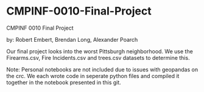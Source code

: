 # CMPINF-0010-Final-Project
CMPINF 0010 Final Project

by: Robert Embert, Brendan Long, Alexander Poarch

Our final project looks into the worst Pittsburgh neighborhood. We use the Firearms.csv, Fire Incidents.csv and trees.csv datasets to determine this.

Note: Personal notebooks are not included due to issues with geopandas on the crc. We each wrote code in seperate python files and compiled it together in the notebook presented in this git.
